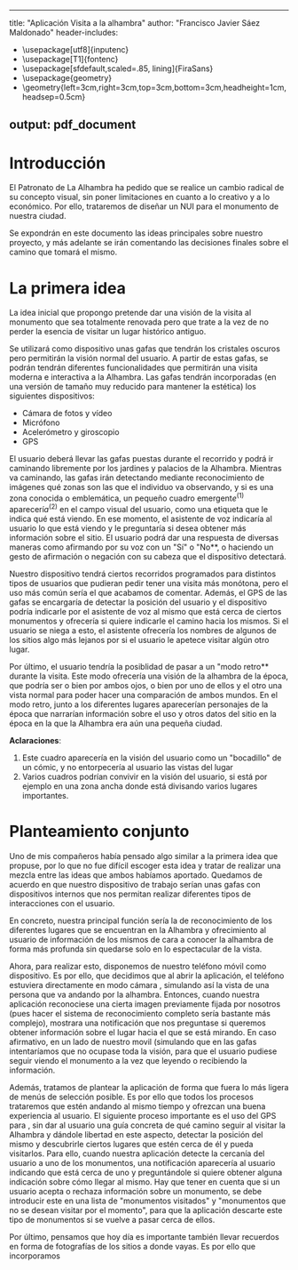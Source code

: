 
---
title: "Aplicación Visita a la alhambra"
author: "Francisco Javier Sáez Maldonado"
header-includes:
  -  \usepackage[utf8]{inputenc}
  -  \usepackage[T1]{fontenc}
  -  \usepackage[sfdefault,scaled=.85, lining]{FiraSans}
  -  \usepackage{geometry}
  -  \geometry{left=3cm,right=3cm,top=3cm,bottom=3cm,headheight=1cm,headsep=0.5cm}

output:
    pdf_document
---


# Introducción

El Patronato de La Alhambra ha pedido que se realice un cambio radical de su concepto visual, sin poner limitaciones en cuanto a lo creativo y a lo económico. Por ello, trataremos de diseñar un NUI para el monumento de nuestra ciudad.

Se expondrán en este documento las ideas principales sobre nuestro proyecto, y más adelante se irán comentando las decisiones finales sobre el camino que tomará el mismo.

# La primera idea

La idea inicial que propongo pretende dar una visión de la visita al monumento que sea totalmente renovada pero que trate a la vez de no perder la esencia de visitar un lugar histórico antiguo.

Se utilizará como dispositivo unas gafas que tendrán los cristales oscuros pero permitirán la visión normal del usuario. A partir de estas gafas, se podrán tendrán diferentes funcionalidades que permitirán una visita moderna e interactiva a la Alhambra. Las gafas tendrán incorporadas (en una versión de tamaño muy reducido para mantener la estética) los siguientes dispositivos:

- Cámara de fotos y vídeo
- Micrófono
- Acelerómetro y giroscopio
- GPS


El usuario deberá llevar las gafas puestas durante el recorrido y podrá ir caminando libremente por los jardines y palacios de la Alhambra. Mientras va caminando, las gafas irán detectando mediante reconocimiento de imágenes qué zonas son las que el individuo va observando, y si es una zona conocida o emblemática, un pequeño cuadro emergent$e^{(1)}$ aparecerí$a^{(2)}$ en el campo visual del usuario, como una etiqueta que le indica qué está viendo. En ese momento, el asistente de voz indicaría al usuario lo que está viendo y le preguntaría si desea obtener más información sobre el sitio. El usuario podrá dar una respuesta de diversas maneras como afirmando por su voz con un "Sí" o "No**, o haciendo un gesto de afirmación o negación con su cabeza que el dispositivo detectará.

Nuestro dispositivo tendrá ciertos recorridos programados para distintos tipos de usuarios que pudieran pedir tener una visita más monótona, pero el uso más común sería el que acabamos de comentar. Además, el GPS de las gafas se encargaría de detectar la posición del usuario y el dispositivo podría indicarle por el asistente de voz al mismo que está cerca de ciertos monumentos y ofrecería si quiere indicarle el camino hacia los mismos. Si el usuario se niega a esto, el asistente ofrecería los nombres de algunos de los sitios algo más lejanos por si el usuario le apetece visitar algún otro lugar.

Por último, el usuario tendría la posiblidad de pasar a un "modo retro** durante la visita. Este modo ofrecería una visión de la alhambra de la época, que podría ser o bien por ambos ojos, o bien por uno de ellos y el otro una vista normal para poder hacer una comparación de ambos mundos. En el modo retro, junto a los diferentes lugares aparecerían personajes de la época que narrarían información sobre el uso y otros datos del sitio en la época en la que la Alhambra era aún una pequeña ciudad.


**Aclaraciones**:
1. Este cuadro aparecería en la visión del usuario como un "bocadillo" de un cómic, y no entorpecería al usuario las vistas del lugar
2. Varios cuadros podrían convivir en la visión del usuario, si está por ejemplo en una zona ancha donde está divisando varios lugares importantes.

# Planteamiento conjunto

Uno de mis compañeros había pensado algo similar a la primera idea que propuse, por lo que no fue difícil escoger esta idea y tratar de realizar una mezcla entre las ideas que ambos habíamos aportado. Quedamos de acuerdo en que nuestro dispositivo de trabajo serían unas gafas con dispositivos internos que nos permitan realizar diferentes tipos de interacciones con el usuario. 

En concreto, nuestra principal función sería la de reconocimiento de los diferentes lugares que se encuentran en la Alhambra y ofrecimiento al usuario de información de los mismos de cara a conocer la alhambra de forma más profunda sin quedarse solo en lo espectacular de la vista. 

Ahora, para realizar esto, disponemos de nuestro teléfono móvil como dispositivo. Es por ello, que decidimos que al abrir la aplicación, el teléfono estuviera directamente en modo cámara , simulando así la vista de una persona que va andando por la alhambra. Entonces, cuando nuestra aplicación reconociese una cierta imagen previamente fijada por nosotros (pues hacer el sistema de reconocimiento completo sería bastante más complejo), mostrara una notificación que nos preguntase si queremos obtener información sobre el lugar hacia el que se está mirando. En caso afirmativo, en un lado de nuestro movil (simulando que en las gafas intentaríamos que no ocupase toda la visión, para que el usuario pudiese seguir viendo el monumento a la vez que leyendo o recibiendo la información.

Además, tratamos de plantear la aplicación de forma que fuera lo más ligera de menús de selección posible. Es por ello que todos los procesos trataremos que estén andando al mismo tiempo y ofrezcan una buena experiencia al usuario. El siguiente proceso importante es el uso del GPS para , sin dar al usuario una guía concreta de qué camino seguir al visitar la Alhambra y dándole libertad en este aspecto, detectar la posición del mismo y descubrirle ciertos lugares que estén cerca de él y pueda visitarlos. Para ello, cuando nuestra aplicación detecte la cercanía del usuario a uno de los monumentos, una notificación aparecería al usuario indicando que está cerca de uno y preguntándole si quiere obtener alguna indicación sobre cómo llegar al mismo. Hay que tener en cuenta que si un usuario acepta o rechaza información sobre un monumento, se debe introducir este en una lista de "monumentos visitados" y "monumentos que no se desean visitar por el momento", para que la aplicación descarte este tipo de monumentos si se vuelve a pasar cerca de ellos.

Por último, pensamos que hoy día es importante también llevar recuerdos en forma de fotografías de los sitios a donde vayas. Es por ello que incorporamos
